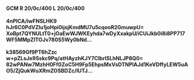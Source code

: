 #### GCM R 20/0c/400 L 20/0c/400
**4nPlCA/iwFNSLHK9**<br/>**hJr6C0PdVZIu1joHpi0ijsjKmdMU7u5cqooR2GmuwpU=**<br/>**XoBpt7QYNULtT0+jOaEwWJWKEyhda7wDyXxakpU/iCUiJkb0i8i8PP717WF5MMpZITOJv780S5Wy0bNd...**<br/><br/>
**k38569Gf9PT6hZzc**<br/>**w+pZLsJe9Sskc9Pq/atHAyzhKJY7CIbrISLhNLJP8Q0=**<br/>**82wPANw7MzhH0Ff0ZoC5H9Fp5EhpsMxVsDTNPlAJd1KeVDffyLEW5uAO5/ZjQukWuXRmZOSBDZc/IUTJ...**
